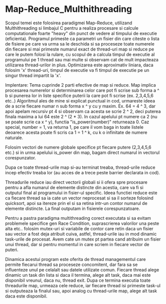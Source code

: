 # Map-Reduce_Multhithreading


Scopul temei este folosirea paradigmei Map-Reduce, utilizand Multhithreading
si limbajul C pentru a realiza procesare si calcule computationale
foarte "heavy" din punct de vedere al timpului de executie (eficienta).
Programul primeste ca parametri un fisier din care citeste o lista
de fisiere pe care va urma sa le deschida si sa proceseze toate numerele
din fiecare si mai primeste numarul exact de thread-uri map si reduce 
pe care le putem folosi la rulare, cu scopul de a calcula timpul de executie
al programului pe 1 thread sau mai multe si observam cat de mult impacteaza
utilizarea thread-urilor in plus. Optimizarea este aproximativ liniara,
daca folosim 'x' thread-uri, timpul de executie va fi timpul de executie
pe un singur thread impartit la 'x'.

Implentare:
Tema cuprinde 2 parti efective de map si reduce.
Map implica procesarea numerelor si determinarea celor care pot fi scrise
sub forma a ^ b si punerea lor in liste specifice puterii la care pot fi
scrise (ex. 2,3,4,5,6 etc..)
Algoritmul ales de mine si explicat punctual in cod, urmareste ideea de a
scrie fiecare numar n sub forma x ^ y cu y maxim.
Ex. 64 = 4 ^ 3, dar apoi apelam recursiv pt 4 si observam ca acesta se
scrie 2 ^ 2, deci puterea finala maxima a lui 64 este 2 ^ (2 * 3).
In cazul apelului pt numere ca 2 (nu se poate scrie ca x ^ y),
functia "is_power(number)" returneaza 0.
Caz special, number = 1, va returna 1, pe care il vom baga in toate listele
deoarece acesta poate fi scris ca 1 = 1 ^ k, cu k o infinitate de numere
naturale.

Folosim vectori de numere globale specifice pt fiecare putere (2,3,4,5,6 etc.)
si in urma apelului is_power din map, bagam direct numarul in vectorul
corespunzator.

Dupa ce toate thread-urile map si-au terminat treaba, thread-urile reduce
incep efectiv treaba lor (au acces de a trece peste barrier declarata in cod).

Threadurile reduce iau direct vectorii globali si ii ofera spre procesare
pentru a afla numarul de elemente distincte din acestia, care va fi si
outputul final al programului in fisier-ul specific.
Ideea functiei reduce este ca fiecare thread sa ia cate un vector neprocesat
si sa il sorteze folosind quicksort, apoi sa itereze prin el si sa retina
intr-un contor numarul de elemente distincte.
La final outputam in fisierele corespunzatoare.

Pentru a pastra paradigma multithreading corect executata si sa evitam
problemele specifice gen Race Condition, suprascrierea valorilor una peste
alta etc.. folosim mutex-uri si variabile de contor care retin daca un fisier
sau vector a fost deja atribuit cuiva, astfel, thread-urile iau in mod
dinamic task-urile de procesat.
Avem cate un mutex pt partea cand atribuim un fisier unui thread, dar
si pentru momentul in care scriem in fiecare vector de puteri. 

Dinamica acestui program este oferita de thread managementul care
permite fiecarui thread sa proceseze concomitent, dar fara sa
se influenteze unul pe celalalt sau datele utilizate comun.
Fiecare thread alege dinamic un task din lista si daca il termina,
alege alt task, daca mai este disponibil vreunul, daca nu,
thread exit.
Dupa ce termina executia toate threadurile map, urmeaza cele reduce,
iar fiecare thread isi primeste task-ul si outputeaza la finalul sau,
apoi analog cu thread-urile map, alege alt task daca este disponibil.

